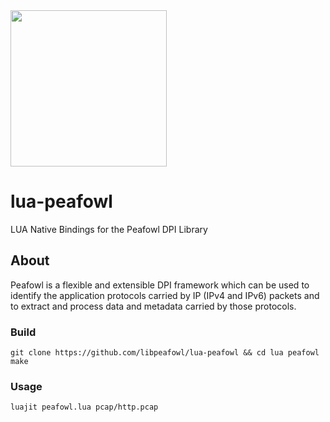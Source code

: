 <img src="https://i.imgur.com/jrQX0Of.gif" width=250> 

# lua-peafowl
LUA Native Bindings for the Peafowl DPI Library

## About
Peafowl is a flexible and extensible DPI framework which can be used to identify the application protocols carried by IP (IPv4 and IPv6) packets and to extract and process data and metadata carried by those protocols.

### Build
```
git clone https://github.com/libpeafowl/lua-peafowl && cd lua peafowl
make
```

### Usage
```
luajit peafowl.lua pcap/http.pcap
```
